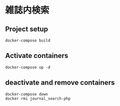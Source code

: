 # 雑誌内検索

## Project setup

```shell
docker-compose build
```

## Activate containers

```shell
docker-compose up -d
```

## deactivate and remove containers

```shell
docker-compose down
docker rmi journal_search-php
```

